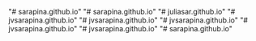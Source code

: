 "# sarapina.github.io" 
"# sarapina.github.io" 
"# juliasar.github.io" 
"# jvsarapina.github.io" 
"# jvsarapina.github.io" 
"# jvsarapina.github.io" 
"# jvsarapina.github.io" 
"# jvsarapina.github.io" 
"# sarapina.github.io" 
